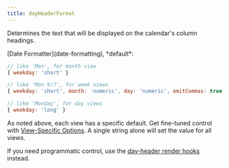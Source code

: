 ```yaml
---
title: dayHeaderFormat
---
```


Determines the text that will be displayed on the calendar's column headings.

<div class='spec' markdown='1'>
[Date Formatter](date-formatting), *default*:

```js
// like 'Mon', for month view
{ weekday: 'short' }

// like 'Mon 9/7', for week views
{ weekday: 'short', month: 'numeric', day: 'numeric', omitCommas: true }

// like 'Monday', for day views
{ weekday: 'long' }
```
</div>

As noted above, each view has a specific default. Get fine-tuned control with [View-Specific Options](view-specific-options). A single string alone will set the value for all views.

If you need programmatic control, use the [day-header render hooks](day-header-render-hooks) instead.
